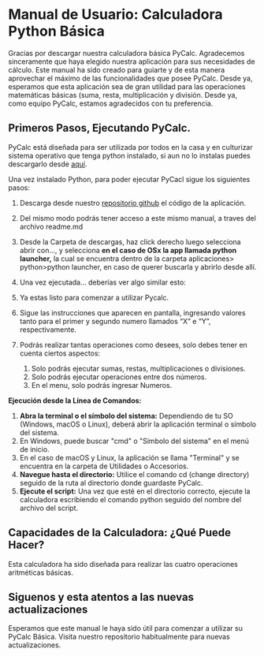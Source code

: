 # **Manual de Usuario: Calculadora Python Básica**

Gracias por descargar nuestra calculadora básica PyCalc. Agradecemos sinceramente que haya elegido nuestra aplicación para sus necesidades de cálculo. Este manual ha sido creado para guiarte y de esta manera aprovechar el máximo de las funcionalidades que posee PyCalc. Desde ya, esperamos que esta aplicación sea de gran utilidad para las operaciones matemáticas básicas (suma, resta, multiplicación y división. Desde ya, como equipo PyCalc, estamos agradecidos con tu preferencia. 

## **Primeros Pasos, Ejecutando PyCalc.**

PyCalc está diseñada para ser utilizada por todos en la casa y en culturizar sistema operativo que tenga python instalado, si aun no lo instalas puedes descargarlo desde [aquí](https://www.python.org/).

Una vez instalado Python, para poder ejecutar PyCacl sigue los siguientes pasos:

1. Descarga desde nuestro [repositorio github](https://github.com/irubikcube/PyCalc) el código de la aplicación.  
2. Del mismo modo podrás tener acceso a este mismo manual, a traves del archivo readme.md  
3. Desde la Carpeta de descargas, haz click derecho luego selecciona abrir con…, y selecciona **en el caso de OSx la app llamada python launcher,** la cual se encuentra dentro de la carpeta aplicaciones\> python\>python launcher, en caso de querer buscarla y abrirlo desde allí.  
4. Una vez ejecutada… deberías ver algo similar esto:  
     
5. Ya estas listo para comenzar a utilizar Pycalc.  
6. Sigue las instrucciones que aparecen en pantalla, ingresando valores tanto para el primer y segundo numero llamados “X” e “Y”, respectivamente.  
7. Podrás realizar tantas operaciones como desees, solo debes tener en cuenta ciertos aspectos:  
   1. Solo podrás ejecutar sumas, restas, multiplicaciones o divisiones.  
   2. Solo podrás ejecutar operaciones entre dos números.  
   3. En el menu, solo podrás ingresar Numeros.  
      

**Ejecución desde la Línea de Comandos:**

1. **Abra la terminal o el símbolo del sistema:** Dependiendo de tu SO (Windows, macOS o Linux), deberá abrir la aplicación terminal o símbolo del sistema.   
2. En Windows, puede buscar "cmd" o "Símbolo del sistema" en el menú de inicio.  
3. En el caso de macOS y Linux, la aplicación se llama "Terminal" y se encuentra en la carpeta de Utilidades o Accesorios.  
4. **Navegue hasta el directorio:** Utilice el comando cd (change directory) seguido de la ruta al directorio donde guardaste PyCalc.   
5. **Ejecute el script:** Una vez que esté en el directorio correcto, ejecute la calculadora escribiendo el comando python seguido del nombre del archivo del script. 

## **Capacidades de la Calculadora: ¿Qué Puede Hacer?**

Esta calculadora ha sido diseñada para realizar las cuatro operaciones aritméticas básicas. 

## **Siguenos y esta atentos a las nuevas actualizaciones** 

Esperamos que este manual le haya sido útil para comenzar a utilizar su PyCalc Básica. Visita nuestro repositorio habitualmente para nuevas actualizaciones.